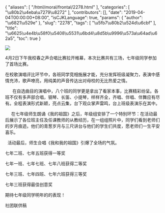 {
    "aliases": [
        "/html/moral/frontal/2278.html"
    ],
    "categories": [
        "\u80b2\u4eba\u7279\u8272"
    ],
    "contributors": [],
    "date": "2019-04-04T00:00:00+08:00",
    "isCJKLanguage": true,
    "params": {
        "author": "\u6821\u529e"
    },
    "slug": "2278",
    "tags": [
        "\u5fb7\u80b2\u524d\u6cbf"
    ],
    "title": "\u6625\u4e4b\u58f0\u5408\u5531\u6bd4\u8d5b\u9996\u573a\u64ad\u62a5",
    "toc": true
}

![](https://cdn.tfls.online/mirror/full/b524fcaa50d36f5368ae77ac037ac1e4b51df364.jpg)







4月2日下午我校春之声合唱比赛拉开帷幕，本次比赛共有三场，七年级同学参加了首场比赛。




在校歌演唱评比环节中，各班同学竞相施展才能，充分发挥班级凝聚力，表演中感情充沛，歌声嘹亮，用纯美的声音传达出对母校的无比热爱之情。  

      在自选曲目的演唱中，八个班的同学更是拿出了看家本事，比赛精彩纷呈。各班不仅有多声部合唱，钢琴、长笛、小提琴，样样齐全，齐唱、伴唱、伴舞应有尽有。全程表演形式新颖，亮点云集，台下观众掌声雷鸣，台上班级表演乐在其中。  

     在七年级师生朗诵《我的祖国》之后，年级组安排了一个特别环节：在活动最后展示了各位班主任及任课教师的从教经历，在一组组照片中，同学们看到老师们的岁月痕迹。他们的青葱岁月与三尺讲台与他们的学生们共度，愿老师们一生平安喜乐。  

   活动最后，师生合唱《我和我的祖国》引爆了全场的气氛。




七年二班、七年五班获得一等奖  

七年一班、七年七班、七年八班获得二等奖  

七年三班、七年四班、七年六班获得三等奖  

七年三班获得最佳创意奖  

期待七年级同学明年的的表现！





 社团联供稿
 


